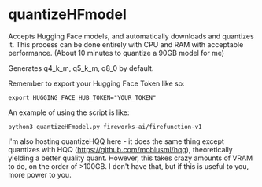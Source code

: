 # quantizeHFmodel
Accepts Hugging Face models, and automatically downloads and quantizes it. This process can be done entirely with CPU and RAM with acceptable performance. (About 10 minutes to quantize a 90GB model for me)

Generates q4_k_m, q5_k_m, q8_0 by default.

Remember to export your Hugging Face Token like so:
```
export HUGGING_FACE_HUB_TOKEN="YOUR_TOKEN"
```

An example of using the script is like:
```
python3 quantizeHFmodel.py fireworks-ai/firefunction-v1
```

I'm also hosting quantizeHQQ here - it does the same thing except quantizes with HQQ (https://github.com/mobiusml/hqq), theoretically yielding a better quality quant. However, this takes crazy amounts of VRAM to do, on the order of >100GB. I don't have that, but if this is useful to you, more power to you.  
